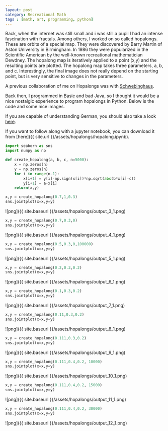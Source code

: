 ```yaml
---
layout: post
category: Recreational Math
tags : [math, art, programming, python]
---
```



Back, when the internet was still small and i was still a pupil I had an intense fascination with fractals. Among others, I worked on so called hopalongs. These are orbits of a special map. They were discovered by Barry Martin of Aston University in Birmingham. In 1986 they were popularized in the Scientific American by the well-known recreational mathematician Dewdney.
The hopalong map is iteratively applied to a point (x,y) and the resulting points are plotted. The hopalong map takes three parameters, a, b, and c. Interestingly, the final image does not really depend on the starting point, but is very sensitive to changes in the parameters.

A previous collaboration of me on Hopalongs was with [Schwebinghaus](http://www.fraktalwelt.de/myhome/simpiter2-g.htm).

Back then, I programmed in Basic and bad Java, so I thought it would be a nice nostalgic experience to program hopalongs in Python. Below is the code and some nice images.

If you are capable of understanding German, you should also take a look [here](http://mathematische-basteleien.de/huepfer.htm).

If you want to follow along with a jupyter notebook, you can download
it from [here]({{ site.url }}/assets/hopalongs/hopalong.ipynb).


```python
import seaborn as sns
import numpy as np
```


```python
def create_hopalong(a, b, c, n=5000):
    x = np.zeros(n)
    y = np.zeros(n)
    for i in range(n-1):
        x[i+1] = y[i]-np.sign(x[i])*np.sqrt(abs(b*x[i]-c))
        y[i+1] = a-x[i]
    return(x,y)
```


```python
x,y = create_hopalong(0.7,1,0.3)
sns.jointplot(x=x,y=y)
```

![png]({{ site.baseurl }}/assets/hopalongs/output_3_1.png)
    
```python
x,y = create_hopalong(0.7,0.3,0)
sns.jointplot(x=x,y=y)
```

![png]({{ site.baseurl }}/assets/hopalongs/output_4_1.png)
    

```python
x,y = create_hopalong(0.5,0.3,0,100000)
sns.jointplot(x=x,y=y)
```
    
![png]({{ site.baseurl }}/assets/hopalongs/output_5_1.png)
    

```python
x,y = create_hopalong(0.2,0.3,0.2)
sns.jointplot(x=x,y=y)
```
    
![png]({{ site.baseurl }}/assets/hopalongs/output_6_1.png)
    

```python
x,y = create_hopalong(0.1,0.3,0.2)
sns.jointplot(x=x,y=y)
```

    
![png]({{ site.baseurl }}/assets/hopalongs/output_7_1.png)


```python
x,y = create_hopalong(0.11,0.3,0.2)
sns.jointplot(x=x,y=y)
```

![png]({{ site.baseurl }}/assets/hopalongs/output_8_1.png)
    

```python
x,y = create_hopalong(0.111,0.3,0.2)
sns.jointplot(x=x,y=y)
```

    
![png]({{ site.baseurl }}/assets/hopalongs/output_9_1.png)
    

```python
x,y = create_hopalong(0.111,0.4,0.2, 10000)
sns.jointplot(x=x,y=y)
```

    
![png]({{ site.baseurl }}/assets/hopalongs/output_10_1.png)
    

```python
x,y = create_hopalong(0.111,0.4,0.2, 15000)
sns.jointplot(x=x,y=y)
```

![png]({{ site.baseurl }}/assets/hopalongs/output_11_1.png)


```python
x,y = create_hopalong(0.111,0.4,0.2, 30000)
sns.jointplot(x=x,y=y)
```


![png]({{ site.baseurl }}/assets/hopalongs/output_12_1.png)
